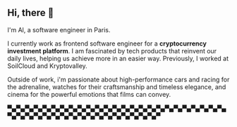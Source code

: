 ## Hi, there 👋 

I'm Al, a software engineer in Paris.

I currently work as frontend software engineer for a **cryptocurrency investment platform**. I am fascinated by tech products that reinvent our daily lives, helping us achieve more in an easier way. Previously, I worked at SoilCloud and Kryptovalley.

Outside of work, i'm passionate about high-performance cars and racing for the adrenaline, watches for their craftsmanship and timeless elegance, and cinema for the powerful emotions that films can convey.

▀▄▀▄▀▄▀▄▀▄▀▄▀▄▀▄▀▄▀▄▀▄▀▄▀▄▀▄▀▄▀▄▀▄▀▄▀▄▀▄▀▄▀▄▀▄▀▄▀▄▀▄▀▄▀▄▀▄▀▄▀▄▀▄▀▄▀▄▀▄▀▄▀▄▀▄▀▄▀▄▀▄▀▄▀
